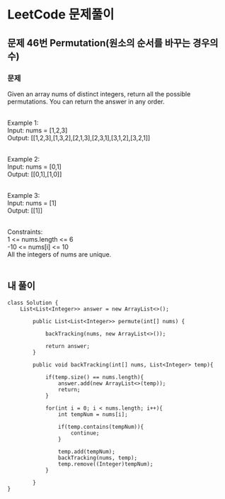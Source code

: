 # LeetCode 문제풀이

## 문제 46번 Permutation(원소의 순서를 바꾸는 경우의 수)
### 문제<br>
Given an array nums of distinct integers, return all the possible permutations. You can return the answer in any order.<br><br> 

Example 1:<br>
Input: nums = [1,2,3]<br>
Output: [[1,2,3],[1,3,2],[2,1,3],[2,3,1],[3,1,2],[3,2,1]]<br><br>

Example 2:<br>
Input: nums = [0,1]<br>
Output: [[0,1],[1,0]]<br><br>

Example 3:<br>
Input: nums = [1]<br>
Output: [[1]]<br><br> 

Constraints:<br>
1 <= nums.length <= 6<br>
-10 <= nums[i] <= 10<br>
All the integers of nums are unique.<br><br>

## 내 풀이
```
class Solution {
    List<List<Integer>> answer = new ArrayList<>();

        public List<List<Integer>> permute(int[] nums) {

            backTracking(nums, new ArrayList<>());
            
            return answer;
        }
        
        public void backTracking(int[] nums, List<Integer> temp){
            
            if(temp.size() == nums.length){
                answer.add(new ArrayList<>(temp));
                return;
            }
            
            for(int i = 0; i < nums.length; i++){
                int tempNum = nums[i];
                
                if(temp.contains(tempNum)){
                    continue;
                }
                
                temp.add(tempNum);
                backTracking(nums, temp);
                temp.remove((Integer)tempNum);
            }
            
        }
}
```